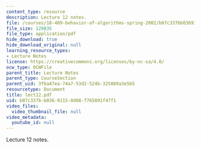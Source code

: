 ```yaml
---
content_type: resource
description: Lecture 12 notes.
file: /courses/18-409-behavior-of-algorithms-spring-2002/b07c337bb03691150d08f765891f47f1_lect12.pdf
file_size: 129835
file_type: application/pdf
hide_download: true
hide_download_original: null
learning_resource_types:
- Lecture Notes
license: https://creativecommons.org/licenses/by-nc-sa/4.0/
ocw_type: OCWFile
parent_title: Lecture Notes
parent_type: CourseSection
parent_uid: 3f6a47ea-74a7-53d2-524b-325889a3e5b5
resourcetype: Document
title: lect12.pdf
uid: b07c337b-b036-9115-0d08-f765891f47f1
video_files:
  video_thumbnail_file: null
video_metadata:
  youtube_id: null
---
```

Lecture 12 notes.